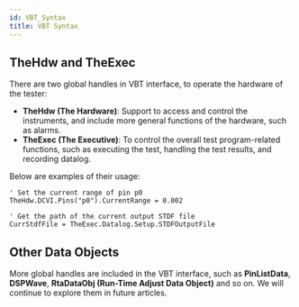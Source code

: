 ```yaml
---
id: VBT_Syntax
title: VBT Syntax
---
```


## TheHdw and TheExec

There are two global handles in VBT interface, to operate the hardware of the tester:

- **TheHdw (The Hardware)**: Support to access and control the instruments, and include more general functions of the hardware, such as alarms.
- **TheExec (The Executive)**: To control the overall test program-related functions, such as executing the test, handling the test results, and recording datalog.

Below are examples of their usage:

```vbscript
' Set the current range of pin p0
TheHdw.DCVI.Pins("p0").CurrentRange = 0.002
```

```vbscript
' Get the path of the current output STDF file
CurrStdfFile = TheExec.Datalog.Setup.STDFOutputFile
```

## Other Data Objects

More global handles are included in the VBT interface, such as **PinListData**, **DSPWave**, **RtaDataObj (Run-Time Adjust Data Object)** and so on. We will continue to explore them in future articles.
